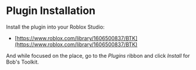 # Plugin Installation

Install the plugin into your Roblox Studio:

* [https://www.roblox.com/library/1606500837/BTK](https://www.roblox.com/library/1606500837/BTK)

And while focused on the place, go to the *Plugins* ribbon and
click *Install* for Bob's Toolkit.